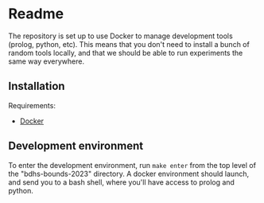 # Readme

The repository is set up to use Docker to manage development tools (prolog, python, 
etc). This means that you don't need to install a bunch of random tools locally, and 
that we should be able to run experiments the same way everywhere.

## Installation

Requirements:

- [Docker](https://docs.docker.com/get-docker/)

## Development environment

To enter the development environment, run `make enter` from the top level of the
"bdhs-bounds-2023" directory. A docker environment should launch, and send you to a
bash shell, where you'll have access to prolog and python.

